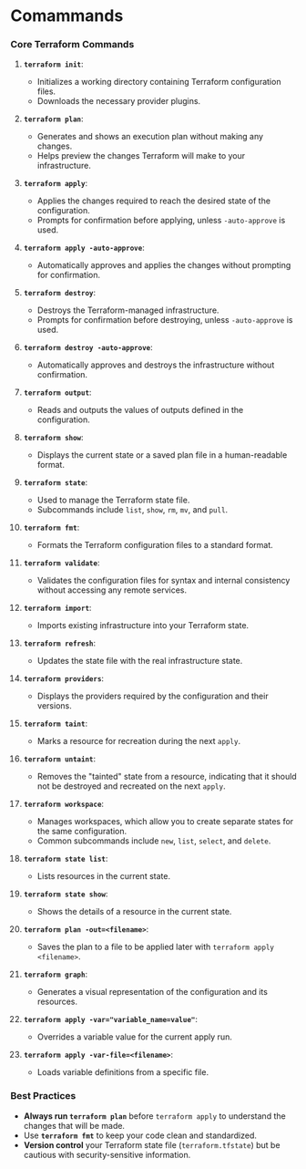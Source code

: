 # Comammands

### Core Terraform Commands
1. **`terraform init`**:
   - Initializes a working directory containing Terraform configuration files.
   - Downloads the necessary provider plugins.

2. **`terraform plan`**:
   - Generates and shows an execution plan without making any changes.
   - Helps preview the changes Terraform will make to your infrastructure.

3. **`terraform apply`**:
   - Applies the changes required to reach the desired state of the configuration.
   - Prompts for confirmation before applying, unless `-auto-approve` is used.

4. **`terraform apply -auto-approve`**:
   - Automatically approves and applies the changes without prompting for confirmation.

5. **`terraform destroy`**:
   - Destroys the Terraform-managed infrastructure.
   - Prompts for confirmation before destroying, unless `-auto-approve` is used.

6. **`terraform destroy -auto-approve`**:
   - Automatically approves and destroys the infrastructure without confirmation.

7. **`terraform output`**:
   - Reads and outputs the values of outputs defined in the configuration.

8. **`terraform show`**:
   - Displays the current state or a saved plan file in a human-readable format.

9. **`terraform state`**:
   - Used to manage the Terraform state file.
   - Subcommands include `list`, `show`, `rm`, `mv`, and `pull`.

10. **`terraform fmt`**:
    - Formats the Terraform configuration files to a standard format.

11. **`terraform validate`**:
    - Validates the configuration files for syntax and internal consistency without accessing any remote services.

12. **`terraform import`**:
    - Imports existing infrastructure into your Terraform state.

13. **`terraform refresh`**:
    - Updates the state file with the real infrastructure state.

14. **`terraform providers`**:
    - Displays the providers required by the configuration and their versions.

15. **`terraform taint`**:
    - Marks a resource for recreation during the next `apply`.

16. **`terraform untaint`**:
    - Removes the "tainted" state from a resource, indicating that it should not be destroyed and recreated on the next `apply`.

17. **`terraform workspace`**:
    - Manages workspaces, which allow you to create separate states for the same configuration.
    - Common subcommands include `new`, `list`, `select`, and `delete`.

18. **`terraform state list`**:
    - Lists resources in the current state.

19. **`terraform state show`**:
    - Shows the details of a resource in the current state.

20. **`terraform plan -out=<filename>`**:
    - Saves the plan to a file to be applied later with `terraform apply <filename>`.

21. **`terraform graph`**:
    - Generates a visual representation of the configuration and its resources.

22. **`terraform apply -var="variable_name=value"`**:
    - Overrides a variable value for the current apply run.

23. **`terraform apply -var-file=<filename>`**:
    - Loads variable definitions from a specific file.

### Best Practices
- **Always run `terraform plan`** before `terraform apply` to understand the changes that will be made.
- Use **`terraform fmt`** to keep your code clean and standardized.
- **Version control** your Terraform state file (`terraform.tfstate`) but be cautious with security-sensitive information.